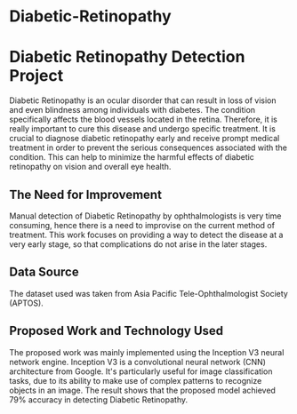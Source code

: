 # Diabetic-Retinopathy
 
<!DOCTYPE html>
<html>
<body>
    <h1>Diabetic Retinopathy Detection Project</h1>
    <p>Diabetic Retinopathy is an ocular disorder that can result in loss of vision and even blindness among individuals with diabetes. The condition specifically affects the blood vessels located in the retina. Therefore, it is really important to cure this disease and undergo specific treatment. It is crucial to diagnose diabetic retinopathy early and receive prompt medical treatment in order to prevent the serious consequences associated with the condition. This can help to minimize the harmful effects of diabetic retinopathy on vision and overall eye health.</p>
    <h2>The Need for Improvement</h2>
    <p>Manual detection of Diabetic Retinopathy by ophthalmologists is very time consuming, hence there is a need to improvise on the current method of treatment. This work focuses on providing a way to detect the disease at a very early stage, so that complications do not arise in the later stages.</p>
    <h2>Data Source</h2>
 <p>The dataset used was taken from Asia Pacific Tele-Ophthalmologist Society (APTOS).</p>
    <h2>Proposed Work and Technology Used</h2>
    <p>The proposed work was mainly implemented using the Inception V3 neural network engine. Inception V3 is a convolutional neural network (CNN) architecture from Google. It's particularly useful for image classification tasks, due to its ability to make use of complex patterns to recognize objects in an image. The result shows that the proposed model achieved 79% accuracy in detecting Diabetic Retinopathy.</p>
</body>
</html>
